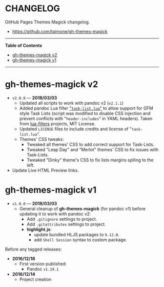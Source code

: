 # CHANGELOG

GitHub Pages Themes Magick changelog.

- https://github.com/tajmone/gh-themes-magick


-----

**Table of Contents**

<!-- MarkdownTOC autolink="true" bracket="round" autoanchor="false" lowercase="true" lowercase_only_ascii="true" uri_encoding="true" depth="3" -->

- [gh-themes-magick v2](#gh-themes-magick-v2)
- [gh-themes-magick v1](#gh-themes-magick-v1)

<!-- /MarkdownTOC -->

-----


# gh-themes-magick v2

- `v2.0.0` — __2018/03/03__
    + Updated all scripts to work with pandoc v2 (`v2.1.1`)
    + Added pandoc Lua filter ["`task-list.lua`"][Task-List Lua] to allow support for GFM style Task Lists (script was modified to disable CSS injection and prevent conflicts with "`header-includes`" in YAML headers). Taken from [lua-filters] projects, MIT License.
    + Updated `LICENSE` files to include credits and license of "`task-list.lua`".
    + Themes' CSS tweaks:
        * Tweaked all themes' CSS to add correct support for Task-Lists.
        * Tweaked "Leap Day" and "Merlot" themes' CSS to fix issues with Task-Lists.
        * Tweaked "Dinky" theme's CSS to fix lists margins splling to the left.
- Update Live HTML Preview links.

# gh-themes-magick v1

- `v1.0.0` — __2018/03/03__
    + General cleanup of __gh-themes-magick__ (for pandoc v1) before updating it to work with pandoc v2:
        * Add `.gitignore` settings to project.
        * Add `.gitattributes` settings to project.
        * **highlight.js**:
            - update bundled HLJS packages to `9.12.0`.
            - add `Shell Session` syntax to custom package.

Before any tagged releases:

- __2016/12/18__
    + First version published:
        * Pandoc `v1.19.1`
- __2016/12/14__
    + Project creation

[lua-filters]: https://github.com/pandoc/lua-filters "Visit the 'lua-filters' repository" 
[Task-List Lua]: https://github.com/pandoc/lua-filters/tree/master/task-list "Visit the project page of 'task-list.lua' filter" 